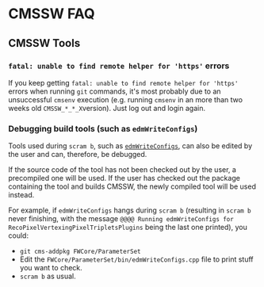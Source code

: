 # CMSSW FAQ

## CMSSW Tools

### `fatal: unable to find remote helper for 'https'` errors

If you keep getting `fatal: unable to find remote helper for 'https'` errors
when running `git` commands, it's most probably due to an unsuccessful `cmsenv`
execution (e.g. running `cmsenv` in an more than two weeks old `CMSSW_*_*_X`version). 
Just log out and login again.

### Debugging build tools (such as `edmWriteConfigs`)

Tools used during `scram b`, such as
[`edmWriteConfigs`](https://github.com/cms-sw/cmssw/blob/master/FWCore/ParameterSet/bin/edmWriteConfigs.cpp),
can also be edited by the user and can, therefore, be debugged. 

If the source code of the tool has not been checked out by the user, a precompiled one will be used.
If the user has checked out the package containing the tool and builds CMSSW, the newly compiled
tool will be used instead.

For example, if `edmWriteConfigs` hangs during `scram b` (resulting in `scram b` never finishing, with
the message `@@@@ Running edmWriteConfigs for RecoPixelVertexingPixelTripletsPlugins` being the last one
printed), you could:

- `git cms-addpkg FWCore/ParameterSet`
- Edit the `FWCore/ParameterSet/bin/edmWriteConfigs.cpp` file to print stuff you want to check.
- `scram b` as usual.
